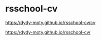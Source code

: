 # rsschool-cv

https://dydy-moty.github.io/rsschool-cv/cv 

https://dydy-moty.github.io/rsschool-cv/